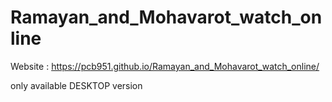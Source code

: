 # Ramayan_and_Mohavarot_watch_online

Website : https://pcb951.github.io/Ramayan_and_Mohavarot_watch_online/

only available DESKTOP version
